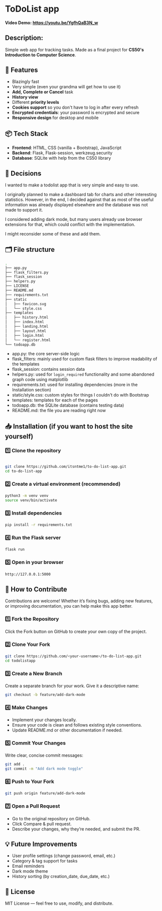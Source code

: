 # ToDoList app

#### Video Demo: <https://youtu.be/YgfhQaB3N_w>

## Description:
Simple web app for tracking tasks. Made as a final project for **CS50's Introduction to Computer Science**.

## 🚀 Features
- Blazingly fast
- Very simple (even your grandma will get how to use it)
- **Add, Complete or Cancel** task
- **History view**
- Different **priority levels**
- **Cookies support** so you don't have to log in after every refresh
- **Encrypted credentials**: your password is encrypted and secure
- **Responsive design** for desktop and mobile

## 📦 Tech Stack
- **Frontend**: HTML, CSS (vanilla + Bootstrap), JavaScript
- **Backend**: Flask, Flask-session, werkzeug.security
- **Database**: SQLite with help from the CS50 library

## 🧠 Decisions
I wanted to make a todolist app that is very simple and easy to use.

I originally planned to make a dashboard tab for charts and other interesting statistics. However, in the end, I decided against that as most of the useful information was already displayed elsewhere and the database was not made to support it.

I considered adding dark mode, but many users already use browser extensions for that, which could conflict with the implementation.

I might reconsider some of these and add them.


## 🗂 File structure
```bash
.
├── app.py
├── flask_filters.py
├── flask_session
├── helpers.py
├── LICENSE
├── README.md
├── requirements.txt
├── static
│   ├── favicon.svg
│   └── style.css
├── templates
│   ├── history.html
│   ├── index.html
│   ├── landing.html
│   ├── layout.html
│   ├── login.html
│   └── register.html
└── todoapp.db
```
- app.py: the core server-side logic
- flask_filters: mainly used for custom flask filters to improve readability of the templates
- flask_session: contains session data
- helpers.py: used for `login_required` functionality and some abandoned graph code using matplotlib
- requirements.txt: used for installing dependencies (more in the Installation section)
- static/style.css: custom styles for things I couldn't do with Bootstrap
- templates: templates for each of the pages
- todoapp.db: the SQLite database (contains testing data)
- README.md: the file you are reading right now


## 📥 Installation (if you want to host the site yourself)
### 1️⃣ Clone the repository
```bash

git clone https://github.com/itsntme1/to-do-list-app.git
cd to-do-list-app
```

### 2️⃣ Create a virtual environment (recommended)
```bash
python3 -m venv venv
source venv/bin/activate
```

### 3️⃣ Install dependencies
```bash
pip install -r requirements.txt
```

### 4️⃣ Run the Flask server
```bash
flask run
```

### 5️⃣ Open in your browser
```bash
http://127.0.0.1:5000
```

## 🤝 How to Contribute
Contributions are welcome! Whether it’s fixing bugs, adding new features, or improving documentation, you can help make this app better.

### 1️⃣ Fork the Repository
Click the Fork button on GitHub to create your own copy of the project.

### 2️⃣ Clone Your Fork
```bash
git clone https://github.com/<your-username>/to-do-list-app.git
cd todolistapp
```

### 3️⃣ Create a New Branch
Create a separate branch for your work. Give it a descriptive name:
```bash
git checkout -b feature/add-dark-mode
```

### 4️⃣ Make Changes
- Implement your changes locally.
- Ensure your code is clean and follows existing style conventions.
- Update README.md or other documentation if needed.

### 5️⃣ Commit Your Changes
Write clear, concise commit messages:

```bash
git add .
git commit -m "Add dark mode toggle"
```

### 6️⃣ Push to Your Fork
```bash
git push origin feature/add-dark-mode
```

### 7️⃣ Open a Pull Request
- Go to the original repository on GitHub.
- Click Compare & pull request.
- Describe your changes, why they’re needed, and submit the PR.

## 💡 Future Improvements
- User profile settings (change password, email, etc.)
- Category & tag support for tasks
- Email reminders
- Dark mode theme
- History sorting (by creation_date, due_date, etc.)

## 📄 License
MIT License — feel free to use, modify, and distribute.